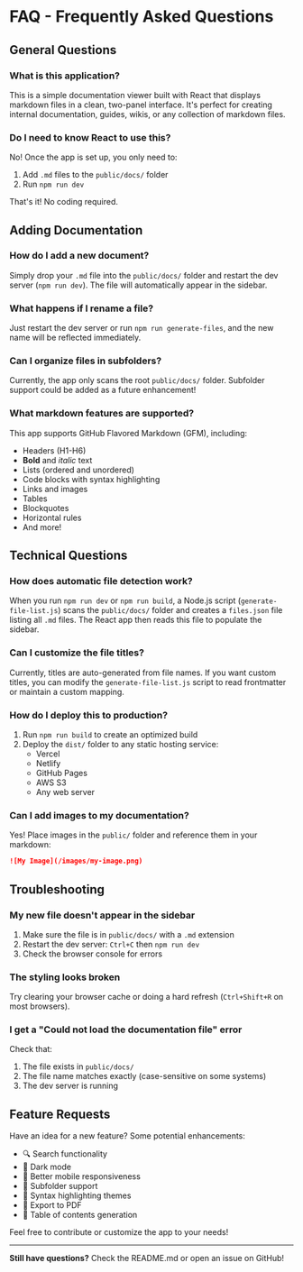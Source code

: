 # FAQ - Frequently Asked Questions

## General Questions

### What is this application?

This is a simple documentation viewer built with React that displays markdown files in a clean, two-panel interface. It's perfect for creating internal documentation, guides, wikis, or any collection of markdown files.

### Do I need to know React to use this?

No! Once the app is set up, you only need to:
1. Add `.md` files to the `public/docs/` folder
2. Run `npm run dev`

That's it! No coding required.

## Adding Documentation

### How do I add a new document?

Simply drop your `.md` file into the `public/docs/` folder and restart the dev server (`npm run dev`). The file will automatically appear in the sidebar.

### What happens if I rename a file?

Just restart the dev server or run `npm run generate-files`, and the new name will be reflected immediately.

### Can I organize files in subfolders?

Currently, the app only scans the root `public/docs/` folder. Subfolder support could be added as a future enhancement!

### What markdown features are supported?

This app supports GitHub Flavored Markdown (GFM), including:
- Headers (H1-H6)
- **Bold** and *italic* text
- Lists (ordered and unordered)
- Code blocks with syntax highlighting
- Links and images
- Tables
- Blockquotes
- Horizontal rules
- And more!

## Technical Questions

### How does automatic file detection work?

When you run `npm run dev` or `npm run build`, a Node.js script (`generate-file-list.js`) scans the `public/docs/` folder and creates a `files.json` file listing all `.md` files. The React app then reads this file to populate the sidebar.

### Can I customize the file titles?

Currently, titles are auto-generated from file names. If you want custom titles, you can modify the `generate-file-list.js` script to read frontmatter or maintain a custom mapping.

### How do I deploy this to production?

1. Run `npm run build` to create an optimized build
2. Deploy the `dist/` folder to any static hosting service:
   - Vercel
   - Netlify
   - GitHub Pages
   - AWS S3
   - Any web server

### Can I add images to my documentation?

Yes! Place images in the `public/` folder and reference them in your markdown:

```markdown
![My Image](/images/my-image.png)
```

## Troubleshooting

### My new file doesn't appear in the sidebar

1. Make sure the file is in `public/docs/` with a `.md` extension
2. Restart the dev server: `Ctrl+C` then `npm run dev`
3. Check the browser console for errors

### The styling looks broken

Try clearing your browser cache or doing a hard refresh (`Ctrl+Shift+R` on most browsers).

### I get a "Could not load the documentation file" error

Check that:
1. The file exists in `public/docs/`
2. The file name matches exactly (case-sensitive on some systems)
3. The dev server is running

## Feature Requests

Have an idea for a new feature? Some potential enhancements:

- 🔍 Search functionality
- 🌙 Dark mode
- 📱 Better mobile responsiveness
- 📂 Subfolder support
- 🎨 Syntax highlighting themes
- 📄 Export to PDF
- 🔗 Table of contents generation

Feel free to contribute or customize the app to your needs!

---

**Still have questions?** Check the README.md or open an issue on GitHub!
